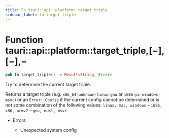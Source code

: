 ```yaml
---
title: Fn tauri::api::platform::target_triple
sidebar_label: fn.target_triple
---
```


# Function tauri::api::platform::target_triple,\[−],\[−],−

```rs
pub fn target_triple() -> Result<String, Error>
```

Try to determine the current target triple.

Returns a target triple (e.g. `x86_64-unknown-linux-gnu` or `i686-pc-windows-msvc`) or an `Error::Config` if the current config cannot be determined or is not some combination of the following values: `linux, mac, windows` – `i686, x86, armv7` – `gnu, musl, msvc`

-   Errors:

    -   Unexpected system config
